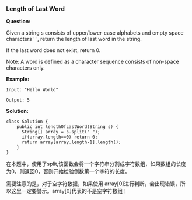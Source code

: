 

### Length of Last Word


**Question:**


Given a string s consists of upper/lower-case alphabets and empty space characters ' ', return the length of last word in the string.

If the last word does not exist, return 0.

Note: A word is defined as a character sequence consists of non-space characters only.

**Example:**

```{}
Input: "Hello World"

Output: 5
```


**Solution:**



```{java}
class Solution {
    public int lengthOfLastWord(String s) { 
      String[] array = s.split(" "); 
      if(array.length==0) return 0;
      return array[array.length-1].length();
    }
}
```

在本题中，使用了split,该函数会将一个字符串分割成字符数组，如果数组的长度为0，则返回0，否则开始检验倒数第一个字符的长度。

需要注意的是，对于空字符数据，如果使用 array[0]进行判断，会出现错误，所以这里一定要警示。array[0]代表的不是空字符数组！